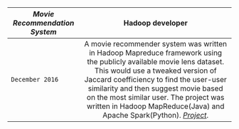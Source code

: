 | _*Movie Recommendation System*_ | Hadoop developer |
| ------------- |:-------------:| 
| `December 2016` | A movie recommender system was written in Hadoop Mapreduce framework using the publicly available movie lens dataset. This would use a tweaked version of Jaccard coefficiency to find the user-user similarity and then suggest movie based on the most similar user. The project was written in Hadoop MapReduce(Java) and Apache Spark(Python). [_*Project*_](https://github.com/kaush4l/MovieLens-Movie-Recommander-system).

